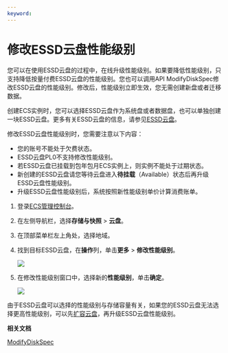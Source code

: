 ```yaml
---
keyword: 
---
```


# 修改ESSD云盘性能级别

您可以在使用ESSD云盘的过程中，在线升级性能级别。如果要降低性能级别，只支持降低按量付费ESSD云盘的性能级别。您也可以调用API ModifyDiskSpec修改ESSD云盘的性能级别。修改后，性能级别立即生效，您无需创建新盘或者迁移数据。

创建ECS实例时，您可以选择ESSD云盘作为系统盘或者数据盘，也可以单独创建一块ESSD云盘。更多有关ESSD云盘的信息，请参见[ESSD云盘](/intl.zh-CN/块存储/块存储介绍/ESSD云盘.md)。

修改ESSD云盘性能级别时，您需要注意以下内容：

-   您的账号不能处于欠费状态。
-   ESSD云盘PL0不支持修改性能级别。
-   若ESSD云盘已挂载到包年包月ECS实例上，则实例不能处于过期状态。
-   新创建的ESSD云盘请您等待云盘进入**待挂载**（Available）状态后再升级ESSD云盘性能级别。
-   升级ESSD云盘性能级别后，系统按照新性能级别单价计算消费账单。

1.  登录[ECS管理控制台](https://ecs.console.aliyun.com)。

2.  在左侧导航栏，选择**存储与快照** \> **云盘**。

3.  在顶部菜单栏左上角处，选择地域。

4.  找到目标ESSD云盘，在**操作**列，单击**更多** \> **修改性能级别**。

    ![](https://static-aliyun-doc.oss-accelerate.aliyuncs.com/assets/img/zh-CN/9263359951/p50139.png)

5.  在修改性能级别窗口中，选择新的**性能级别**，单击**确定**。

    ![](https://static-aliyun-doc.oss-accelerate.aliyuncs.com/assets/img/zh-CN/9263359951/p50141.png)


由于ESSD云盘可以选择的性能级别与存储容量有关，如果您的ESSD云盘无法选择更高性能级别，可以先[扩容云盘](/intl.zh-CN/块存储/扩容云盘/扩容概述.md)，再升级ESSD云盘性能级别。

**相关文档**  


[ModifyDiskSpec](/intl.zh-CN/API参考/磁盘/ModifyDiskSpec.md)

